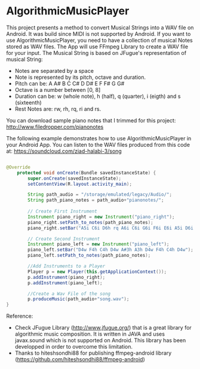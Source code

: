 # AlgorithmicMusicPlayer


This project presents a method to convert Musical Strings into a WAV file on Android. It was build since MIDI is not supported by Android.
If you want to use AlgorithmicMusicPlayer, you need to have a collection of musical Notes stored as WAV files. The App will use FFmpeg Library to create a WAV file for your input.
The Musical String is based on JFugue's representation of musical String:
- Notes are separated by a space
- Note is represented by its pitch, octave and duration.
- Pitch can be: A A# B C C# D D# E F F# G G#
- Octave is a number between [0, 8]
- Duration can be: w (whole note), h (half), q (quarter), i (eigth) and s (sixteenth)
- Rest Notes are: rw, rh, rq, ri and rs.

You can download sample piano notes that I trimmed for this project: http://www.filedropper.com/pianonotes

The following example demonstrates how to use AlgorithmicMusicPlayer in your Android App. You can listen to the WAV files produced from this code at: https://soundcloud.com/ziad-halabi-3/song

```java

@Override
    protected void onCreate(Bundle savedInstanceState) {
        super.onCreate(savedInstanceState);
        setContentView(R.layout.activity_main);

        String path_audio = "/storage/emulated/legacy/Audio/";
        String path_piano_notes = path_audio+"pianonotes/";
    
        // Create First Instrument
        Instrument piano_right = new Instrument("piano_right");
        piano_right.setPath_to_notes(path_piano_notes);
        piano_right.setBar("A5i C6i D6h rq A6i C6i G6i F6i E6i A5i D6i C6i A5i C6i D6h rq A6i C6i G6i F6i E6i A5i D6i C6i A5i C6i D6i A5i C6i D6i C6i A5i A6i C6i G6i F6i E6i A5i D6i C6i D5i F5i A5i F5i A5i D6i A5i D6i F6i D6i F6i D7w");

        // Create Second Instrument
        Instrument piano_left = new Instrument("piano_left");
        piano_left.setBar("D4w F4h C4h D4w A#3h A3h D4w F4h C4h D4w");
        piano_left.setPath_to_notes(path_piano_notes);

        //Add Instruments to a Player    
        Player p = new Player(this.getApplicationContext());
        p.addInstrument(piano_right);
        p.addInstrument(piano_left);

        //Create a Wav File of the song
        p.produceMusic(path_audio+"song.wav");
}
```
Reference:

- Check JFugue Library (http://www.jfugue.org/) that is a great library for algorithmic music composition. It is written in JAVA and uses javax.sound which is not supported on Android. This library has been developped in order to overcome this limitation.
- Thanks to hiteshsondhi88 for publishing ffmpeg-android library (https://github.com/hiteshsondhi88/ffmpeg-android) 

